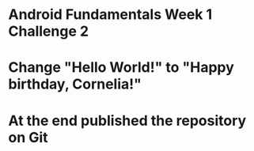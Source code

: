 # Android Fundamentals Week 1 Challenge 2
# Change "Hello World!" to "Happy birthday, Cornelia!"
# At the end published the repository on Git
